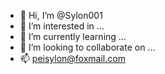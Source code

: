 - 👋 Hi, I’m @Sylon001
- 👀 I’m interested in ...
- 🌱 I’m currently learning ...
- 💞️ I’m looking to collaborate on ...
- 📫 peisylon@foxmail.com

<!---
Sylon001/Sylon001 is a ✨ special ✨ repository because its `README.md` (this file) appears on your GitHub profile.
You can click the Preview link to take a look at your changes.
--->
